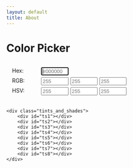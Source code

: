 ```yaml
---
layout: default
title: About
---
```

# Color Picker

<style>
    .colors-editor {
        display: grid;
        grid-template-columns: 1fr 1fr 1fr 1fr;
        grid-template-rows: auto auto auto auto;
        gap: 5px;
        width: 300px;
        padding: 15px;
    }
    .control {
        display: flex;
        flex-direction: column;
    }
    .control input {
        width: 100%;
        box-sizing: border-box;
    }
    .hex {
        grid-column: span 1;
    }
    .tints_and_shades {
        display: grid;
        grid-template-columns: 1fr 1fr 1fr 1fr;
        grid-template-rows: auto auto auto auto;
        gap: 10px;
        width: 250px;
        padding: 5px;
        border: 1px solid #000;
    }
    .tints_and_shades div {
        display: flex;
        flex-direction: column;
        padding: 10px;
    }

</style>

<div class="colors-page">
    <div class="colors-editor" id="colors-editor">
        <div class="control">Hex:</div>
        <div class="control hex">
            <input maxlength="7" id="hex" autofocus placeholder="#000000" pattern="#?[0-9A-Fa-f]{1,6}">
        </div>
        <div></div>
        <div></div>
        <div class="control">RGB:</div>
        <div class="control">
            <input maxlength="3" id="rgb_r" placeholder="255" pattern="\d{1,3}">
        </div>
        <div class="control">
            <input maxlength="3" id="rgb_g" placeholder="255" pattern="\d{1,3}">
        </div>
        <div class="control">
            <input maxlength="3" id="rgb_b" placeholder="255" pattern="\d{1,3}">
        </div>
        <div class="control">HSV:</div>
        <div class="control">
            <input maxlength="3" id="hsv_h" placeholder="255" pattern="\d{1,3}">
        </div>
        <div class="control">
            <input maxlength="3" id="hsv_s" placeholder="255" pattern="\d{1,3}">
        </div>
        <div class="control">
            <input maxlength="3" id="hsv_v" placeholder="255" pattern="\d{1,3}">
        </div>
    </div>

    <div class="tints_and_shades">
        <div id="ts1"></div>
        <div id="ts2"></div>
        <div id="ts3"></div>
        <div id="ts4"></div>
        <div id="ts5"></div>
        <div id="ts6"></div>
        <div id="ts7"></div>
        <div id="ts8"></div>
    </div>
</div>

<script language="javascript">
    (function() {
        const log = document.getElementById('output');
        
        let _controls = {}
        const control_ids = ['rgb_r', 'rgb_g', 'rgb_b', 'hex', 'hsv_h', 'hsv_s', 'hsv_v'];
        control_ids.forEach((id) => {
            registerControl(id)
        });

        function registerControl(id) {
            const control = document.getElementById(id);
            _controls[id] = control;
            control.addEventListener('keyup', keyListener);
        }

        function keyListener(e) {
            const id = e.srcElement.id;

            switch(id) {
                case 'rgb_r':
                case 'rgb_g':
                case 'rgb_b':
                    rgb_change(_controls['rgb_r'].value, _controls['rgb_g'].value, _controls['rgb_b'].value);
                    break;
            }

        }

        function rgb_change(r, g, b) {
            r = !r ? 0 : Math.max(0, Math.min(255, r));
            g = !g ? 0 : Math.max(0, Math.min(255, g));
            b = !b ? 0 : Math.max(0, Math.min(255, b));

            const hex = rgb2hex(r, g, b);
            const editor = document.getElementById('colors-editor');
            editor.style.backgroundColor = hex;
            _controls['hex'].value = hex;
            document.getElementById('ts1').style.backgroundColor = tintColor(r, g, b, 80);
            document.getElementById('ts2').style.backgroundColor = tintColor(r, g, b, 60);
            document.getElementById('ts3').style.backgroundColor = tintColor(r, g, b, 40);
            document.getElementById('ts4').style.backgroundColor = tintColor(r, g, b, 20);
            document.getElementById('ts5').style.backgroundColor = shadeColor(r, g, b, 20);
            document.getElementById('ts6').style.backgroundColor = shadeColor(r, g, b, 40);
            document.getElementById('ts7').style.backgroundColor = shadeColor(r, g, b, 60);
            document.getElementById('ts8').style.backgroundColor = shadeColor(r, g, b, 80);
        }

        function rgb2hex(r, g, b) {
            const hex = '#' + [r, g, b]
                .map(v => v.toString(16).padStart(2, '0'))
                .join('');
            return hex.toUpperCase();
        }

        function hex2rgb(hex) {
            hex = hex.replace(/^#/, '');
            if(hex.length === 3) {
                hex = hex.split('').map(c = c + c).join('');
            }
            const bigint = parseInt(hey, 16);
            return {
                r: (bigint >> 16) & 255,
                g: (bigint >> 8) & 255,
                b: bigint & 255
            };
        }

        function hsv2rgb(h, s, v) {
            h = !h ? 0 : h;
            s = !s ? 0 : s / 100;
            v = !v ? 0 : v / 100;
        }

        function tintColor(r, g, b, pct) {
            const p = pct / 100;
            return rgb2hex(
                Math.round(r + (255 - r) * p),
                Math.round(g + (255 - g) * p),
                Math.round(b + (255 - b) * p)
            );
        }

        function shadeColor(r, g, b, pct) {
            const p = pct / 100;
            return rgb2hex(
                Math.round(r * (1 - p)),
                Math.round(g * (1 - p)),
                Math.round(b * (1 - p))
            );
        }
    })();
</script>